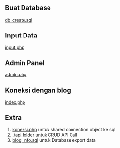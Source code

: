 ## Buat Database
[db_create.sql](./db_create.sql)

## Input Data 
[input.php](./input.php)

## Admin Panel
[admin.php](./admin.php)

## Koneksi dengan blog
[index.php](./index.php)

## Extra
1. [koneksi.php](./tools/koneksi.php) untuk shared connection object ke sql
2. [./api folder](./api) untuk CRUD API Call
3. [blog_info.sql](./blog_info.sql) untuk Database export data 
